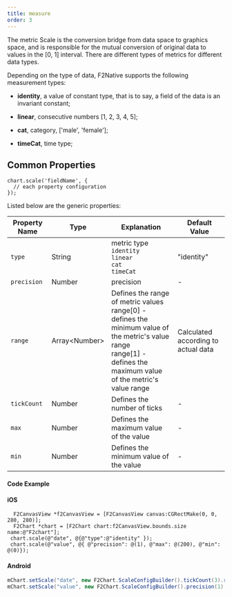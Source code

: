 ```yaml
---
title: measure
order: 3
---
```


The metric Scale is the conversion bridge from data space to graphics space, and is responsible for the mutual conversion of original data to values ​​in the [0, 1] interval. There are different types of metrics for different data types.

Depending on the type of data, F2Native supports the following measurement types:

- **identity**, a value of constant type, that is to say, a field of the data is an invariant constant;

- **linear**, consecutive numbers [1, 2, 3, 4, 5];

- **cat**, category, ['male', 'female'];

- **timeCat**, time type;


## Common Properties

````
chart.scale('fieldName', {
  // each property configuration
});
````

Listed below are the generic properties:

| **Property Name** | **Type** | **Explanation** | **Default Value**
| --- | --- | --- | --- |
| `type`| String | metric type <br/> `identity` <br/> `linear` <br/> `cat` <br/> `timeCat` | "identity"
| `precision`| Number | precision | -
| `range`| Array&lt;Number&gt; | Defines the range of metric values<br/> range[0] - defines the minimum value of the metric's value range<br/> range[1] - defines the maximum value of the metric's value range| Calculated according to actual data
| `tickCount`| Number | Defines the number of ticks | -
| `max`| Number | Defines the maximum value of the value | -
| `min`| Number | Defines the minimum value of the value | -


#### Code Example

#### iOS
````obj-c
  F2CanvasView *f2CanvasView = [F2CanvasView canvas:CGRectMake(0, 0, 280, 280)];
  F2Chart *chart = [F2Chart chart:f2CanvasView.bounds.size name:@"F2chart"];
 chart.scale(@"date", @{@"type":@"identity" });
 chart.scale(@"value", @{ @"precision": @(1), @"max": @(200), @"min": @(0)});
````

#### Android
````java
mChart.setScale("date", new F2Chart.ScaleConfigBuilder().tickCount(3).range(new double[]{0.1, 0.9}));
mChart.setScale("value", new F2Chart.ScaleConfigBuilder().precision(1).max(200).min(0));
````